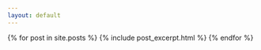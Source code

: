```yaml
---
layout: default
---
```


{% for post in site.posts %}
  {% include post_excerpt.html %}
{% endfor %}
